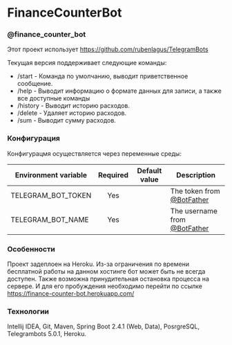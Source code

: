 # FinanceCounterBot

### @finance_counter_bot

Этот проект использует https://github.com/rubenlagus/TelegramBots

Текущая версия поддерживает следующие команды:
* /start - Команда по умолчанию, выводит приветственное сообщение.
* /help - Выводит информацию о формате данных для записи, а также все доступные команды
* /history - Выводит историю расходов.
* /delete - Удаляет историю расходов.
* /sum - Выводит сумму расходов.

### Конфигурация
Конфигурацмя осуществляется через переменные среды:

| Environment variable 	    | Required 	| Default value 	| Description                                                                    	                                                                                                                                                    |
|---------------------------|:--------:	|---------------	|--------------------------------------------------------------------------------	                                                                                                                                                    |
| TELEGRAM_BOT_TOKEN        |    Yes   	|               	| The token from [@BotFather](https://t.me/BotFather)                              	                                                                                                                                                    |
| TELEGRAM_BOT_NAME    	    |    Yes   	|               	| The username from [@BotFather](https://t.me/BotFather)                                                                                                                                                                                |


### Особенности
Проект задеплоен на Heroku. 
Из-за ограничения по времени бесплатной работы на данном хостинге бот может быть не всегда доступен.
Также возможна принудительная остановка процесса на сервере. 
И для его пробуждения необходимо перейти по ссылке https://finance-counter-bot.herokuapp.com/

### Технологии
Intellij IDEA, Git, Maven, Spring Boot 2.4.1 (Web, Data), PosrgreSQL, Telegrambots 5.0.1, Heroku.
